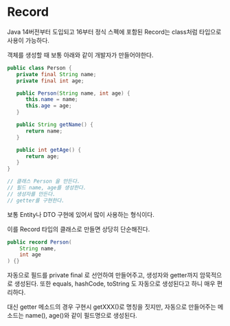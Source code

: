 # Record

Java 14버전부터 도입되고 16부터 정식 스펙에 포함된 Record는 class처럼 타입으로 사용이 가능하다.

객체를 생성할 때 보통 아래와 같이 개발자가 만들어야한다.

```java
public class Person {
   private final String name;
   private final int age;

   public Person(String name, int age) {
      this.name = name;
      this.age = age;
   }

   public String getName() {
      return name;
   }

   public int getAge() {
      return age;
   }
}

// 클래스 Person 을 만든다.
// 필드 name, age를 생성한다.
// 생성자를 만든다.
// getter를 구현한다.
```

보통 Entity나 DTO 구현에 있어서 많이 사용하는 형식이다.

이를 Record 타입의 클래스로 만들면 상당히 단순해진다.

```java
public record Person(
	String name,
    int age
) {}
```

자동으로 필드를 private final 로 선언하여 만들어주고, 생성자와 getter까지 암묵적으로 생성된다. 또한 equals, hashCode, toString 도 자동으로 생성된다고 하니 매우 편리하다.

대신 getter 메소드의 경우 구현시 getXXX()로 명칭을 짓지만, 자동으로 만들어주는 메소드는 name(), age()와 같이 필드명으로 생성된다.
